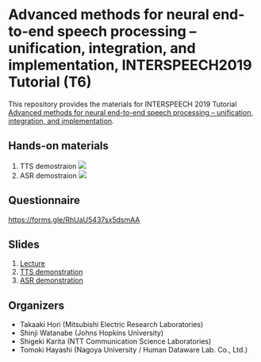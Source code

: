 # Advanced methods for neural end-to-end speech processing – unification, integration, and implementation, INTERSPEECH2019 Tutorial (T6)

This repository provides the materials for INTERSPEECH 2019 Tutorial [Advanced methods for neural end-to-end speech processing – unification, integration, and implementation](https://www.interspeech2019.org/program/tutorials/).

## Hands-on materials

1. TTS demostraion <a href="https://colab.research.google.com/github/espnet/interspeech2019-tutorial/blob/master/notebooks/interspeech2019_tts/interspeech2019_tts.ipynb" target="_blank"><img src ="https://colab.research.google.com/assets/colab-badge.svg"></a>
2. ASR demostraion <a href="https://colab.research.google.com/github/espnet/interspeech2019-tutorial/blob/master/notebooks/interspeech2019_asr/interspeech2019_asr.ipynb" target="_blank"><img src ="https://colab.research.google.com/assets/colab-badge.svg"></a>

## Questionnaire
https://forms.gle/RhUaU5437sx5dsmAA

## Slides

1. [Lecture](https://drive.google.com/open?id=1YRwQ9S2PmRCp5WBcNufAhcqIKtmREkfn)
2. [TTS demonstration](https://nbviewer.jupyter.org/format/slides/github/espnet/interspeech2019-tutorial/blob/master/notebooks/interspeech2019_tts/interspeech2019_tts.ipynb)
3. [ASR demonstration](https://nbviewer.jupyter.org/format/slides/github/espnet/interspeech2019-tutorial/blob/master/notebooks/interspeech2019_asr/interspeech2019_asr.ipynb)


## Organizers

- Takaaki Hori (Mitsubishi Electric Research Laboratories)
- Shinji Watanabe (Johns Hopkins University)
- Shigeki Karita (NTT Communication Science Laboratories)
- Tomoki Hayashi (Nagoya University / Human Dataware Lab. Co., Ltd.)
